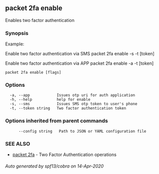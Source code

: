 ## packet 2fa enable

Enables two factor authentication

### Synopsis

Example:

Enable two factor authentication via SMS
packet 2fa enable -s -t [token]

Enable two factor authentication via APP
packet 2fa enable -a -t [token]


```
packet 2fa enable [flags]
```

### Options

```
  -a, --app            Issues otp uri for auth application
  -h, --help           help for enable
  -s, --sms            Issues SMS otp token to user's phone
  -t, --token string   Two factor authentication token
```

### Options inherited from parent commands

```
      --config string   Path to JSON or YAML configuration file
```

### SEE ALSO

* [packet 2fa](packet_2fa.md)	 - Two Factor Authentication operations

###### Auto generated by spf13/cobra on 14-Apr-2020
